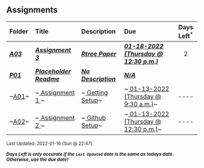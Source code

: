 ## Assignments

| Folder | Title | Description | Due | Days Left<sup>*</sup> |
|:------|:------|:------|:------|:-----:|
| ***<a href="https://github.com/rugbyprof/4553-Spatial-DS/tree/master/Assignments/A03">A03</a>*** | ***<a href="https://github.com/rugbyprof/4553-Spatial-DS/tree/master/Assignments/A03"> Assignment 3 </a>*** | ***<a href="https://github.com/rugbyprof/4553-Spatial-DS/tree/master/Assignments/A03"> Rtree Paper</a>*** | ***<a href="https://github.com/rugbyprof/4553-Spatial-DS/tree/master/Assignments/A03"> 01-18-2022 (Thursday @ 12:30 p.m.)</a>*** | 2 |
| ***<a href="https://github.com/rugbyprof/4553-Spatial-DS/tree/master/Assignments/P01">P01</a>*** | ***<a href="https://github.com/rugbyprof/4553-Spatial-DS/tree/master/Assignments/P01"> Placeholder Readme </a>*** | ***<a href="https://github.com/rugbyprof/4553-Spatial-DS/tree/master/Assignments/P01"> No Description</a>*** | ***<a href="https://github.com/rugbyprof/4553-Spatial-DS/tree/master/Assignments/P01">N/A</a>*** |  |
| ~<a href="https://github.com/rugbyprof/4553-Spatial-DS/tree/master/Assignments/A01">A01</a>~ | ~<a href="https://github.com/rugbyprof/4553-Spatial-DS/tree/master/Assignments/A01"> Assignment 1 </a>~ | ~<a href="https://github.com/rugbyprof/4553-Spatial-DS/tree/master/Assignments/A01"> Getting Setup</a>~ | ~<a href="https://github.com/rugbyprof/4553-Spatial-DS/tree/master/Assignments/A01"> 01-13-2022 (Thursday @ 9:30 a.m.)</a>~ | ---- |
| ~<a href="https://github.com/rugbyprof/4553-Spatial-DS/tree/master/Assignments/A02">A02</a>~ | ~<a href="https://github.com/rugbyprof/4553-Spatial-DS/tree/master/Assignments/A02"> Assignment 2 </a>~ | ~<a href="https://github.com/rugbyprof/4553-Spatial-DS/tree/master/Assignments/A02"> Github Setup</a>~ | ~<a href="https://github.com/rugbyprof/4553-Spatial-DS/tree/master/Assignments/A02"> 01-13-2022 (Thursday @ 12:30 p.m.)</a>~ | ---- |

<sup>Last Updated: 2022-01-16 (Sun @ 22:47)</sup> 

<sup>***Days Left is only accurate if the `Last Updated` date is the same as todays date. Otherwise, use the due date!***</sup> 